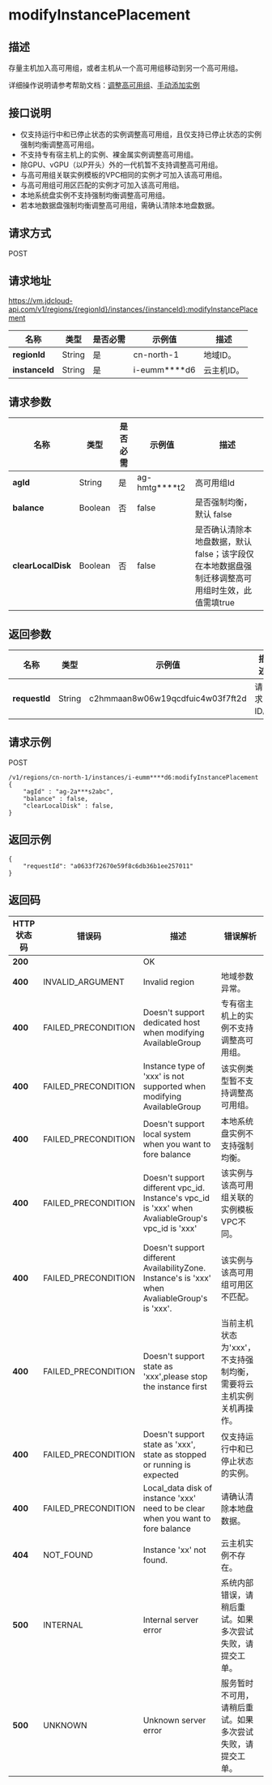 # modifyInstancePlacement


## 描述

存量主机加入高可用组，或者主机从一个高可用组移动到另一个高可用组。

详细操作说明请参考帮助文档：[调整高可用组](https://docs.jdcloud.com/cn/virtual-machines/modify-instance-ag)、[手动添加实例](https://docs.jdcloud.com/cn/availability-group/add-instance-manually)

## 接口说明

- 仅支持运行中和已停止状态的实例调整高可用组，且仅支持已停止状态的实例强制均衡调整高可用组。
- 不支持专有宿主机上的实例、裸金属实例调整高可用组。
- 除GPU、vGPU（以P开头）外的一代机暂不支持调整高可用组。
- 与高可用组关联实例模板的VPC相同的实例才可加入该高可用组。
- 与高可用组可用区匹配的实例才可加入该高可用组。
- 本地系统盘实例不支持强制均衡调整高可用组。
- 若本地数据盘强制均衡调整高可用组，需确认清除本地盘数据。


## 请求方式
POST

## 请求地址
https://vm.jdcloud-api.com/v1/regions/{regionId}/instances/{instanceId}:modifyInstancePlacement

|名称|类型|是否必需|示例值|描述|
|---|---|---|---|---|
|**regionId**|String|是|cn-north-1 |地域ID。|
|**instanceId**|String|是|i-eumm****d6 |云主机ID。|

## 请求参数
|名称|类型|是否必需|示例值|描述|
|---|---|---|---|---|
|**agId**|String|是|ag-hmtg****t2 |高可用组Id|
|**balance**|Boolean|否|false |是否强制均衡，默认 false<br>|
|**clearLocalDisk**|Boolean|否|false |是否确认清除本地盘数据，默认 false；该字段仅在本地数据盘强制迁移调整高可用组时生效，此值需填true<br>|


## 返回参数
|名称|类型|示例值|描述|
|---|---|---|---|
|**requestId**|String|c2hmmaan8w06w19qcdfuic4w03f7ft2d|请求ID。|




## 请求示例
POST

```
/v1/regions/cn-north-1/instances/i-eumm****d6:modifyInstancePlacement
{
    "agId" : "ag-2a***s2abc",
    "balance" : false,
    "clearLocalDisk" : false,
}

```

## 返回示例
```
{
    "requestId": "a0633f72670e59f8c6db36b1ee257011"
}
```

## 返回码
|HTTP状态码|错误码|描述|错误解析|
|---|---|---|---|
|**200**||OK||
|**400**|INVALID_ARGUMENT|Invalid region|地域参数异常。|
|**400**|FAILED_PRECONDITION|Doesn't support dedicated host when modifying AvailableGroup|专有宿主机上的实例不支持调整高可用组。|
|**400**|FAILED_PRECONDITION|Instance type of 'xxx' is not supported when modifying AvailableGroup|该实例类型暂不支持调整高可用组。|
|**400**|FAILED_PRECONDITION|Doesn't support local system when you want to fore balance|本地系统盘实例不支持强制均衡。|
|**400**|FAILED_PRECONDITION|Doesn't support different vpc_id. Instance's vpc_id is 'xxx' when AvaliableGroup's vpc_id is 'xxx'|该实例与该高可用组关联的实例模板VPC不同。|
|**400**|FAILED_PRECONDITION|Doesn't support different AvailabilityZone. Instance's is 'xxx' when AvaliableGroup's is 'xxx'.|该实例与该高可用组可用区不匹配。|
|**400**|FAILED_PRECONDITION|Doesn't support state as 'xxx',please stop the instance first|当前主机状态为'xxx'，不支持强制均衡，需要将云主机实例关机再操作。|
|**400**|FAILED_PRECONDITION|Doesn't support state as 'xxx', state as stopped or running is expected|仅支持运行中和已停止状态的实例。|
|**400**|FAILED_PRECONDITION|Local_data disk of instance 'xxx' need to be clear when you want to fore balance|请确认清除本地盘数据。|
|**404**|NOT_FOUND|Instance 'xx' not found.|云主机实例不存在。|
|**500**|INTERNAL|Internal server error|系统内部错误，请稍后重试。如果多次尝试失败，请提交工单。|
|**500**|UNKNOWN|Unknown server error|服务暂时不可用，请稍后重试。如果多次尝试失败，请提交工单。|
